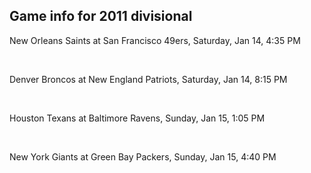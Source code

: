 ## Game info for 2011 divisional
New Orleans Saints at San Francisco 49ers, Saturday, Jan 14, 4:35 PM


<br/>

Denver Broncos at New England Patriots, Saturday, Jan 14, 8:15 PM


<br/>

Houston Texans at Baltimore Ravens, Sunday, Jan 15, 1:05 PM


<br/>

New York Giants at Green Bay Packers, Sunday, Jan 15, 4:40 PM

